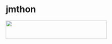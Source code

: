 # jmthon

<p align="left"><a href="https://heroku.com/deploy?template=https://github.com/hx1i/roz"> <img src="https://img.shields.io/badge/Deploy%20To%20Heroku-purple?style=for-the-badge&logo=heroku" width="320" height="58.45"/></a></p>
